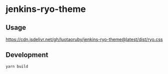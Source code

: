 # jenkins-ryo-theme

## Usage

https://cdn.jsdelivr.net/gh/luotaoruby/jenkins-ryo-theme@latest/dist/ryo.css

## Development

```
yarn build
```
